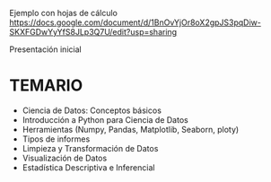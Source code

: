 Ejemplo con hojas de cálculo
https://docs.google.com/document/d/1BnOvYjOr8oX2gpJS3pqDiw-SKXFGDwYyYfS8JLp3Q7U/edit?usp=sharing

Presentación inicial


# TEMARIO
* Ciencia de Datos: Conceptos básicos
* Introducción a Python para Ciencia de Datos
* Herramientas (Numpy, Pandas, Matplotlib, Seaborn, ploty)
* Tipos de informes
* Limpieza y Transformación de Datos
* Visualización de Datos
* Estadística Descriptiva e Inferencial
